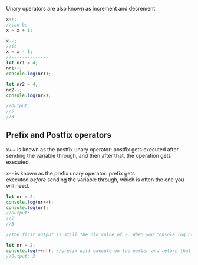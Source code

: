 Unary operators are also known as increment and decrement 

```javascript
x++;
//can be 
x = x + 1;

x--;
//is
x = x - 1;
//--------------
let nr1 = 4; 
nr1++; 
console.log(nr1);

let nr2 = 4; 
nr2--; 
console.log(nr2);

//Output:
//5
//3
```

## Prefix and Postfix operators

x++ is known as the postfix unary operator: postfix gets executed after sending the variable through, and then after that, the operation gets executed.

x-- is known as the prefix unary operator: prefix gets executed _before_ sending the variable through, which is often the one you will need.

```javascript
let nr = 2; 
console.log(nr++); 
console.log(nr);
//Output:
//2
//3

//the first output is still the old value of 2. When you console log nr again, you will get the new value of 3.

```

```javascript
let nr = 2; 
console.log(++nr); //prefix will execute on the number and return that new value. 
//Output: 3
```